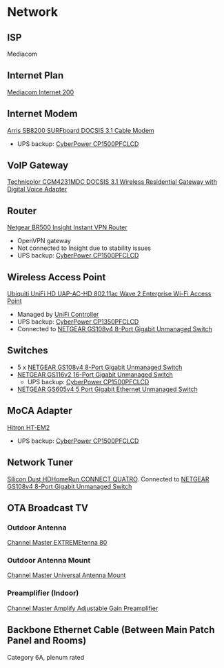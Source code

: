 # Network

## ISP

Mediacom

## Internet Plan

[Mediacom Internet 200](https://mediacomcable.com/products/internet/)

## Internet Modem

[Arris SB8200 SURFboard DOCSIS 3.1 Cable Modem](https://www.arris.com/surfboard/products/cable-modems/sb8200/) 

* UPS backup: [CyberPower CP1500PFCLCD](https://github.com/jdrch/Hardware/blob/master/UPS.md#battery-backed-up-devices)

## VoIP Gateway

[Technicolor CGM4231MDC DOCSIS 3.1 Wireless Residential Gateway with Digital Voice Adapter](https://mediacomcc.custhelp.com/euf/assets/documents/modem%20user%20guides/Technicolor_CGM4231_user_guide.pdf)

## Router

[Netgear BR500 Insight Instant VPN Router](https://www.netgear.com/images/datasheet/security/BR500.pdf)

* OpenVPN gateway
* Not connected to Insight due to stability issues
* UPS backup: [CyberPower CP1500PFCLCD](https://github.com/jdrch/Hardware/blob/master/UPS.md#battery-backed-up-devices)

## Wireless Access Point

[Ubiquiti UniFi HD UAP-AC-HD 802.11ac Wave 2 Enterprise Wi-Fi Access Point](https://dl.ubnt.com/datasheets/unifi/UniFi_UAP-AC-HD_DS.pdf)
* Managed by [UniFi Controller](https://github.com/jdrch/Hardware/blob/master/Raspberry%20Pi%203%20Model%20B%2B.md#roles)
* UPS backup: [CyberPower CP1350PFCLCD](https://github.com/jdrch/Hardware/blob/master/UPS.md#battery-backed-up-devices-1)
* Connected to [NETGEAR GS108v4 8-Port Gigabit Unmanaged Switch](https://github.com/jdrch/Hardware/blob/master/Network.md#switches)

## Switches

* 5 x [NETGEAR GS108v4 8-Port Gigabit Unmanaged Switch](https://www.netgear.com/images/datasheet/switches/GS105v5_GS108v4_GS116v2.pdf)
* [NETGEAR GS116v2 16-Port Gigabit Unmanaged Switch](https://www.netgear.com/images/datasheet/switches/GS105v5_GS108v4_GS116v2.pdf)
  * UPS backup: [CyberPower CP1500PFCLCD](https://github.com/jdrch/Hardware/blob/master/UPS.md#battery-backed-up-devices)
* [NETGEAR GS605v4 5 Port Gigabit Ethernet Unmanaged Switch](https://www.netgear.com/support/product/GS605v4)

## MoCA Adapter

[Hitron HT-EM2](http://www.hitron-americas.com/product/ht-em2/)
* UPS backup: [CyberPower CP1500PFCLCD](https://github.com/jdrch/Hardware/blob/master/UPS.md#battery-backed-up-devices)

## Network Tuner

[Silicon Dust HDHomeRun CONNECT QUATRO](https://www.silicondust.com/product/hdhomerun-connect-quatro/). Connected to [NETGEAR GS108v4 8-Port Gigabit Unmanaged Switch](https://github.com/jdrch/Hardware/blob/master/Network.md#switches)

## OTA Broadcast TV

### Outdoor Antenna

[Channel Master EXTREMEtenna 80](https://www.channelmaster.com/Digital_HDTV_Outdoor_TV_Antenna_p/cm-4228hd.htm)

### Outdoor Antenna Mount

[Channel Master Universal Antenna Mount](https://www.channelmaster.com/Universal_Antenna_Mount_p/cm-3090.htm)

### Preamplifier (Indoor)

[Channel Master Amplify Adjustable Gain Preamplifier](https://www.channelmaster.com/Amplify_TV_Antenna_Preamplifier_p/cm-7777hd.htm)

## Backbone Ethernet Cable (Between Main Patch Panel and Rooms)

Category 6A, plenum rated
